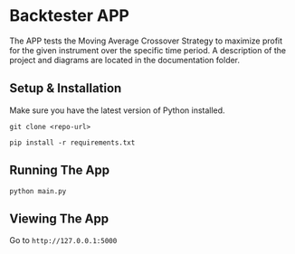 # Backtester APP
The APP tests the Moving Average Crossover Strategy to maximize profit for the given instrument over the specific time period.
A description of the project and diagrams are located in the documentation folder.

## Setup & Installation

Make sure you have the latest version of Python installed.

```
git clone <repo-url>
```

```
pip install -r requirements.txt
```

## Running The App

```
python main.py
```

## Viewing The App

Go to `http://127.0.0.1:5000`


